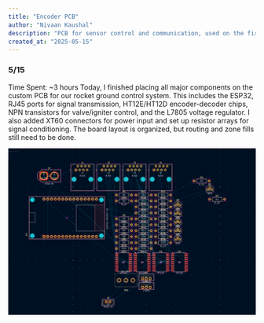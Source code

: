```yaml
---
title: "Encoder PCB"
author: "Nivaan Kaushal"
description: "PCB for sensor control and communication, used on the first liquid fueled rocket built by high schoolers!"
created_at: "2025-05-15"
---
```


### 5/15
Time Spent: ~3 hours
Today, I finished placing all major components on the custom PCB for our rocket ground control system. This includes the ESP32, RJ45 ports for signal transmission, HT12E/HT12D encoder-decoder chips, NPN transistors for valve/igniter control, and the L7805 voltage regulator. I also added XT60 connectors for power input and set up resistor arrays for signal conditioning. The board layout is organized, but routing and zone fills still need to be done.

![5/15 Image](img/515Progressimg.png)

